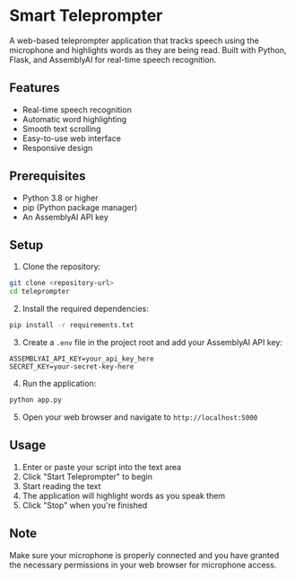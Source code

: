 # Smart Teleprompter

A web-based teleprompter application that tracks speech using the microphone and highlights words as they are being read. Built with Python, Flask, and AssemblyAI for real-time speech recognition.

## Features

- Real-time speech recognition
- Automatic word highlighting
- Smooth text scrolling
- Easy-to-use web interface
- Responsive design

## Prerequisites

- Python 3.8 or higher
- pip (Python package manager)
- An AssemblyAI API key

## Setup

1. Clone the repository:
```bash
git clone <repository-url>
cd teleprompter
```

2. Install the required dependencies:
```bash
pip install -r requirements.txt
```

3. Create a `.env` file in the project root and add your AssemblyAI API key:
```
ASSEMBLYAI_API_KEY=your_api_key_here
SECRET_KEY=your-secret-key-here
```

4. Run the application:
```bash
python app.py
```

5. Open your web browser and navigate to `http://localhost:5000`

## Usage

1. Enter or paste your script into the text area
2. Click "Start Teleprompter" to begin
3. Start reading the text
4. The application will highlight words as you speak them
5. Click "Stop" when you're finished

## Note

Make sure your microphone is properly connected and you have granted the necessary permissions in your web browser for microphone access. 